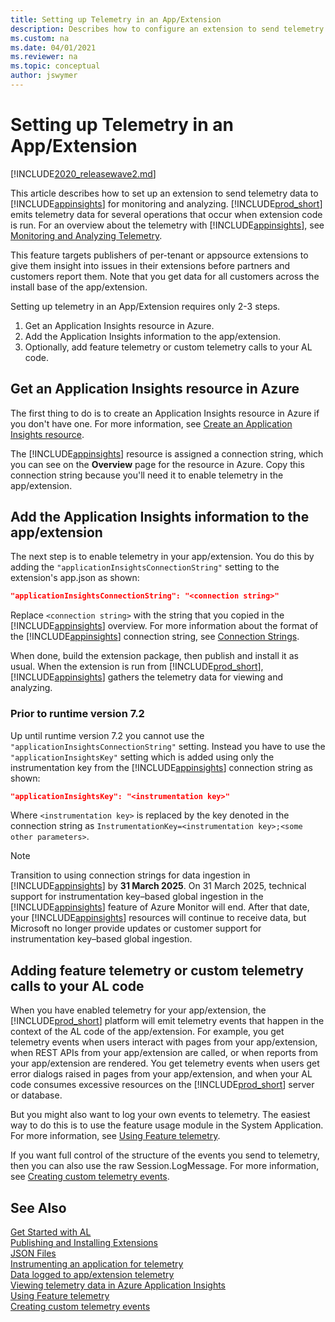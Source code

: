 ```yaml
---
title: Setting up Telemetry in an App/Extension 
description: Describes how to configure an extension to send telemetry data to Azure Application Insights. 
ms.custom: na
ms.date: 04/01/2021
ms.reviewer: na
ms.topic: conceptual
author: jswymer
---
```


# Setting up Telemetry in an App/Extension 

[!INCLUDE[2020_releasewave2.md](../includes/2020_releasewave2.md)]

This article describes how to set up an extension to send telemetry data to [!INCLUDE[appinsights](../includes/azure-appinsights-name.md)] for monitoring and analyzing. [!INCLUDE[prod_short](includes/prod_short.md)] emits telemetry data for several operations that occur when extension code is run. For an overview about the telemetry with [!INCLUDE[appinsights](../includes/azure-appinsights-name.md)], see [Monitoring and Analyzing Telemetry](../administration/telemetry-overview.md).

This feature targets publishers of per-tenant or appsource extensions to give them insight into issues in their extensions before partners and customers report them. Note that you get data for all customers across the install base of the app/extension. 

Setting up telemetry in an App/Extension requires only 2-3 steps.

1. Get an Application Insights resource in Azure.
1. Add the Application Insights information to the app/extension.
1. Optionally, add feature telemetry or custom telemetry calls to your AL code.


## Get an Application Insights resource in Azure

The first thing to do is to create an Application Insights resource in Azure if you don't have one. For more information, see [Create an Application Insights resource](/azure/azure-monitor/app/create-new-resource).

The [!INCLUDE[appinsights](../includes/azure-appinsights-name.md)] resource is assigned a connection string, which you can see on the **Overview** page for the resource in Azure. Copy this connection string because you'll need it to enable telemetry in the app/extension.

## Add the Application Insights information to the app/extension

The next step is to enable telemetry in your app/extension. You do this by adding the `"applicationInsightsConnectionString"` setting to the extension's app.json as shown:

```json
"applicationInsightsConnectionString": "<connection string>"
```

Replace `<connection string>` with the string that you copied in the [!INCLUDE[appinsights](../includes/azure-appinsights-name.md)] overview. For more information about the format of the [!INCLUDE[appinsights](../includes/azure-appinsights-name.md)] connection string, see [Connection Strings](/azure/azure-monitor/app/sdk-connection-string?tabs=net).

When done, build the extension package, then publish and install it as usual. When the extension is run from [!INCLUDE[prod_short](includes/prod_short.md)], [!INCLUDE[appinsights](../includes/azure-appinsights-name.md)] gathers the telemetry data for viewing and analyzing.

### Prior to runtime version 7.2

Up until runtime version 7.2 you cannot use the `"applicationInsightsConnectionString"` setting. Instead you have to use the `"applicationInsightsKey"` setting which is added using only the instrumentation key from the [!INCLUDE[appinsights](../includes/azure-appinsights-name.md)] connection string as shown:

```json
"applicationInsightsKey": "<instrumentation key>"
```

Where `<instrumentation key>` is replaced by the key denoted in the connection string as `InstrumentationKey=<instrumentation key>;<some other parameters>`.

> [!NOTE]
> Transition to using connection strings for data ingestion in [!INCLUDE[appinsights](../includes/azure-appinsights-name.md)] by **31 March 2025**. On 31 March 2025, technical support for instrumentation key–based global ingestion in the [!INCLUDE[appinsights](../includes/azure-appinsights-name.md)] feature of Azure Monitor will end. After that date, your [!INCLUDE[appinsights](../includes/azure-appinsights-name.md)] resources will continue to receive data, but Microsoft no longer provide updates or customer support for instrumentation key–based global ingestion. 

## Adding feature telemetry or custom telemetry calls to your AL code

When you have enabled telemetry for your app/extension, the [!INCLUDE[prod_short](../developer/includes/prod_short.md)] platform will emit telemetry events that happen in the context of the AL code of the app/extension. For example, you get telemetry events when users interact with pages from your app/extension, when REST APIs from your app/extension are called, or when reports from your app/extension are rendered. You get telemetry events when users get error dialogs raised in pages from your app/extension, and when your AL code consumes excessive resources on the [!INCLUDE[prod_short](../developer/includes/prod_short.md)] server or database.

But you might also want to log your own events to telemetry. The easiest way to do this is to use the feature usage module in the System Application. For more information, see [Using Feature telemetry](administration/telemetry-feature-telemetry.md).

If you want full control of the structure of the events you send to telemetry, then you can also use the raw Session.LogMessage. For more information, see [Creating custom telemetry events](devenv-instrument-application-for-telemetry-app-insights.md).


## See Also  

[Get Started with AL](devenv-get-started.md)  
[Publishing and Installing Extensions](devenv-how-publish-and-install-an-extension-v2.md)  
[JSON Files](devenv-json-files.md)  
[Instrumenting an application for telemetry](devenv-instrument-application-for-telemetry.md)  
[Data logged to app/extension telemetry](devenv-application-insights-for-extensions-data.md)  
[Viewing telemetry data in Azure Application Insights](../administration/telemetry-overview.md)  
[Using Feature telemetry](administration/telemetry-feature-telemetry.md)  
[Creating custom telemetry events](devenv-instrument-application-for-telemetry-app-insights.md)  